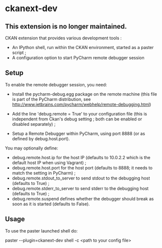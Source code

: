 ckanext-dev
===========

## This extension is no longer maintained.

CKAN extension that provides various development tools :

- An IPython shell, run within the CKAN environment, started as a paster script ;
- A configuration option to start PyCharm remote debugger session

Setup
------

To enable the remote debugger session, you need:

- Install the pycharm-debug.egg package on the remote machine (this file is part of the PyCharm
  distribution, see http://www.jetbrains.com/pycharm/webhelp/remote-debugging.html)

- Add the line 'debug.remote = True' to your configuration file (this is independent from Ckan's
  debug setting ; both can be enabled or disabled separately) ;

- Setup a Remote Debugger within PyCharm, using port 8888 (or as defined by debug.host.port).

You may optionally define:
- debug.remote.host.ip for the host IP (defaults to 10.0.2.2 which is the default host IP when using Vagrant) ;
- debug.remote.host.port for the host port (defaults to 8888; it needs to match the setting in PyCharm) ;
- debug.remote.stdout_to_server to send stdout to the debugging host (defaults to True) ;
- debug.remote.stderr_to_server to send stderr to the debugging host (defaults to True) ;
- debug.remote.suspend defines whether the debugger should break as soon as it is started (defaults to False).


Usage
-----

To use the paster launched shell do:

paster --plugin=ckanext-dev shell -c &lt;path to your config file&gt;
